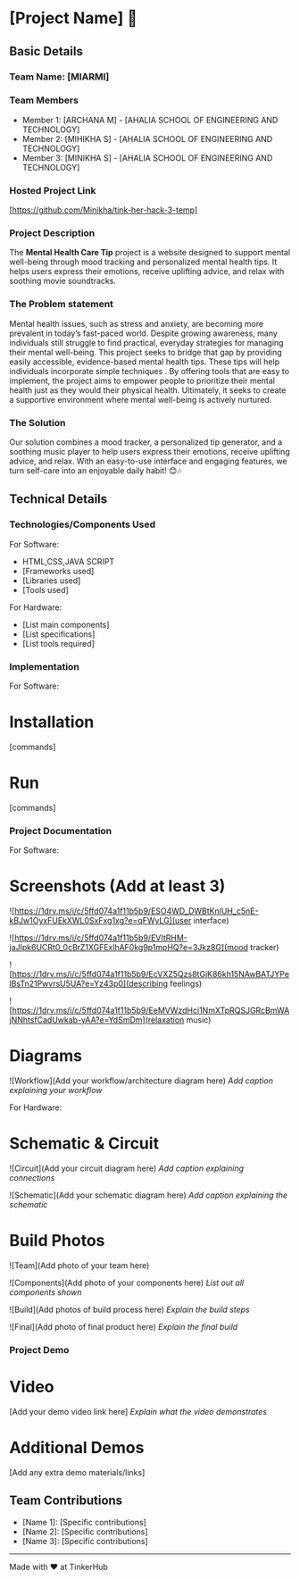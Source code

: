 # [Project Name] 🎯


## Basic Details
### Team Name: [MIARMI]


### Team Members
- Member 1: [ARCHANA M] - [AHALIA SCHOOL OF ENGINEERING  AND TECHNOLOGY]
- Member 2: [MIHIKHA S] - [AHALIA SCHOOL OF ENGINEERING  AND TECHNOLOGY]
- Member 3: [MINIKHA S] - [AHALIA SCHOOL OF ENGINEERING  AND TECHNOLOGY]

### Hosted Project Link
[https://github.com/Minikha/tink-her-hack-3-temp]

### Project Description
The **Mental Health Care Tip** project is a website  designed to support mental well-being through mood tracking and personalized mental health tips. It helps users express their emotions, receive uplifting advice, and relax with soothing movie soundtracks.

### The Problem statement
Mental health issues, such as stress and anxiety, are becoming more prevalent in today’s fast-paced world. Despite growing awareness, many individuals still struggle to find practical, everyday strategies for managing their mental well-being. This project seeks to bridge that gap by providing easily accessible, evidence-based mental health tips. These tips will help individuals incorporate simple techniques . By offering tools that are easy to implement, the project aims to empower people to prioritize their mental health just as they would their physical health. Ultimately, it seeks to create a supportive environment where mental well-being is actively nurtured.

### The Solution
 Our solution combines a mood tracker, a personalized tip generator, and a soothing music player to help users express their emotions, receive uplifting advice, and relax. With an easy-to-use interface and engaging features, we turn self-care into an enjoyable daily habit! 😊🎶

## Technical Details
### Technologies/Components Used
For Software:
- HTML,CSS,JAVA SCRIPT
- [Frameworks used]
- [Libraries used]
- [Tools used]

For Hardware:
- [List main components]
- [List specifications]
- [List tools required]

### Implementation
For Software:
# Installation
[commands]

# Run
[commands]

### Project Documentation
For Software:

# Screenshots (Add at least 3)
![https://1drv.ms/i/c/5ffd074a1f11b5b9/ESO4WD_DWBtKnlUH_c5nE-kBJw1OyxFUEkXWL0SxFxg1xg?e=qFWyLG](user interface)

![https://1drv.ms/i/c/5ffd074a1f11b5b9/EVItRHM-jaJIpk6UCRt0_0cBrZ1XGFExlhAF0kg9p1mpHQ?e=3Jkz8G](mood tracker)

![https://1drv.ms/i/c/5ffd074a1f11b5b9/EcVXZ5Qzs8tGjK86kh15NAwBATJYPelBsTn21PwvrsU5UA?e=Yz43p0](describing feelings)

![https://1drv.ms/i/c/5ffd074a1f11b5b9/EeMVWzdHci1NmXTpRQSJGRcBmWAjNNhtsfCadUwkab-yAA?e=YdSmDm](relaxation music)

# Diagrams
![Workflow](Add your workflow/architecture diagram here)
*Add caption explaining your workflow*

For Hardware:

# Schematic & Circuit
![Circuit](Add your circuit diagram here)
*Add caption explaining connections*

![Schematic](Add your schematic diagram here)
*Add caption explaining the schematic*

# Build Photos
![Team](Add photo of your team here)


![Components](Add photo of your components here)
*List out all components shown*

![Build](Add photos of build process here)
*Explain the build steps*

![Final](Add photo of final product here)
*Explain the final build*

### Project Demo
# Video
[Add your demo video link here]
*Explain what the video demonstrates*

# Additional Demos
[Add any extra demo materials/links]

## Team Contributions
- [Name 1]: [Specific contributions]
- [Name 2]: [Specific contributions]
- [Name 3]: [Specific contributions]

---
Made with ❤️ at TinkerHub
